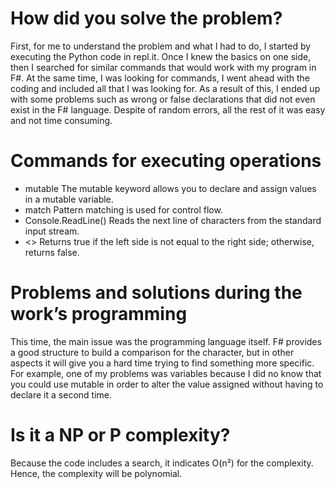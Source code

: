 # **How did you solve the problem?**
First, for me to understand the problem and what I had to do, I started by executing the Python code in repl.it. Once I knew the basics on one side, then I searched for similar commands that would work with my program in F#.
At the same time, I was looking for commands, I went ahead with the coding and included all that I was looking for. As a result of this, I ended up with some problems such as wrong or false declarations that did not even exist in the F# language. Despite of random errors, all the rest of it was easy and not time consuming.
# **Commands for executing operations**
-	mutable	The mutable keyword allows you to declare and assign values in a mutable variable.
-	match		Pattern matching is used for control flow.
-	Console.ReadLine()	Reads the next line of characters from the standard input stream.
-	<>		Returns true if the left side is not equal to the right side; otherwise, returns false.	
# **Problems and solutions during the work’s programming**
This time, the main issue was the programming language itself. F# provides a good structure to build a comparison for the character, but in other aspects it will give you a hard time trying to find something more specific. For example, one of my problems was variables because I did no know that you could use mutable in order to alter the value assigned without having to declare it a second time.
# **Is it a NP or P complexity?**
Because the code includes a search, it indicates O(n²) for the complexity. Hence, the complexity will be polynomial.
